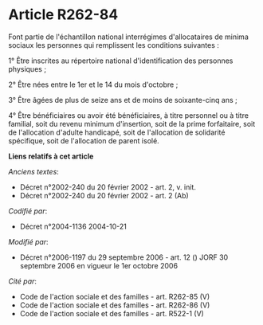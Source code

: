 # Article R262-84

Font partie de l'échantillon national interrégimes d'allocataires de minima sociaux les personnes qui remplissent les
conditions suivantes :

1° Être inscrites au répertoire national d'identification des personnes physiques ;

2° Être nées entre le 1er et le 14 du mois d'octobre ;

3° Être âgées de plus de seize ans et de moins de soixante-cinq ans ;

4° Être bénéficiaires ou avoir été bénéficiaires, à titre personnel ou à titre familial, soit du revenu minimum d'insertion,
soit de la prime forfaitaire, soit de l'allocation d'adulte handicapé, soit de l'allocation de solidarité spécifique, soit de
l'allocation de parent isolé.

**Liens relatifs à cet article**

_Anciens textes_:

  - Décret n°2002-240 du 20 février 2002 - art. 2, v. init.
  - Décret n°2002-240 du 20 février 2002 - art. 2 (Ab)

_Codifié par_:

  - Décret n°2004-1136 2004-10-21

_Modifié par_:

  - Décret n°2006-1197 du 29 septembre 2006 - art. 12 () JORF 30 septembre 2006 en vigueur le 1er octobre 2006

_Cité par_:

  - Code de l'action sociale et des familles - art. R262-85 (V)
  - Code de l'action sociale et des familles - art. R262-86 (V)
  - Code de l'action sociale et des familles - art. R522-1 (V)
